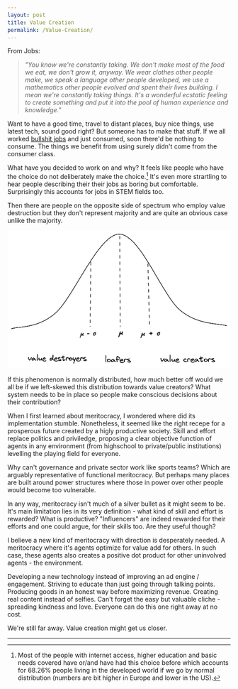 ```yaml
---
layout: post
title: Value Creation
permalink: /Value-Creation/
---
```

From Jobs:
> _"You know we're constantly taking. We don't make most of the food we eat, we don't grow it, anyway. We wear clothes other people make, we speak a language other people developed, we use a mathematics other people evolved and spent their lives building. I mean we're constantly taking things. It's a wonderful ecstatic feeling to create something and put it into the pool of human experience and knowledge."_

Want to have a good time, travel to distant places, buy nice things, use latest tech, sound good right? But someone has to make that stuff. If we all worked [bullshit jobs](https://www.strike.coop/bullshit-jobs/) and just consumed, soon there'd be nothing to consume. The things we benefit from using surely didn't come from the consumer class.

What have you decided to work on and why? It feels like people who have the choice do not deliberately make the choice.[^1]  It's even more strartling to hear people describing their their jobs as boring but comfortable. Surprisingly this accounts for jobs in STEM fields too.

Then there are people on the opposite side of spectrum who employ value destruction but they don't represent majority and are quite an obvious case unlike the majority.

![value-distribution](/assets/images/value_distribution.png)

If this phenomenon is normally distributed, how much better off would we all be if we left-skewed this distribution towards value creators? What system needs to be in place so people make conscious decisions about their contribution?

When I first learned about meritocracy, I wondered where did its implementation stumble. Nonetheless, it seemed like the right recepe for a prosperous future created by a higly productive society. Skill and effort replace politics and priviledge, proposing a clear objective function of agents in any environment (from highschool to private/public institutions) levelling the playing field for everyone.

Why can't governance and private sector work like sports teams? Which are arguably representative of functional meritocracy. But perhaps many places are built around power structures where those in power over other people would become too vulnerable.

In any way, meritocracy isn't much of a silver bullet as it might seem to be. It's main limitation lies in its very definition - what kind of skill and effort is rewarded? What is productive? "Influencers" are indeed rewarded for their efforts and one could argue, for their skills too. Are they useful though?

I believe a new kind of meritocracy with direction is desperately needed. A meritocracy where it's agents optimize for value add for others. In such case, these agents also creates a positive dot product for other uninvolved agents - the environment.

Developing a new technology instead of improving an ad engine / engagement. Striving to educate than just going through talking points. Producing goods in an honest way before maximizing revenue. Creating real content instead of selfies. Can't forget the easy but valuable cliche - spreading kindness and love. Everyone can do this one right away at no cost.

We're still far away. Value creation might get us closer.  


---

[^1]: Most of the people with internet access, higher education and basic needs covered have or/and have had this choice before which accounts for 68.26% people living in the developed world if we go by normal distribution (numbers are bit higher in Europe and lower in the US).
